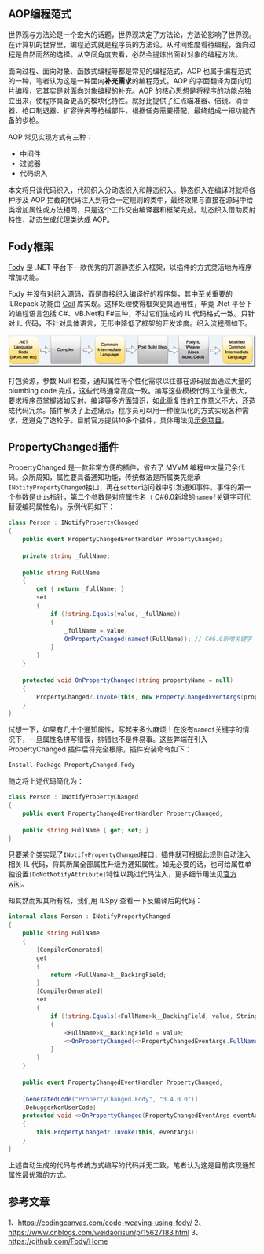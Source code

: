 ## AOP编程范式

世界观与方法论是一个宏大的话题，世界观决定了方法论，方法论影响了世界观。在计算机的世界里，编程范式就是程序员的方法论。从时间维度看待编程，面向过程是自然而然的选择。从空间角度去看，必然会提炼出面对对象的编程方法。

面向过程、面向对象、函数式编程等都是常见的编程范式，AOP 也属于编程范式的一种，笔者认为这是一种面向**补充需求**的编程范式。AOP 的字面翻译为面向切片编程，它其实是对面向对象编程的补充。AOP 的核心思想是将程序的功能点独立出来，使程序具备更高的模块化特性。就好比提供了红点瞄准器、倍镜、消音器、枪口制退器、扩容弹夹等枪械部件，根据任务需要搭配，最终组成一把功能齐备的步枪。

AOP 常见实现方式有三种：

- 中间件
- 过滤器
- 代码织入

本文将只谈代码织入，代码织入分动态织入和静态织入。静态织入在编译时就将各种涉及 AOP 拦截的代码注入到符合一定规则的类中，最终效果与直接在源码中给类增加属性或方法相同，只是这个工作交由编译器和框架完成。动态织入借助反射特性，动态生成代理类达成 AOP。

## Fody框架

[Fody](https://github.com/FODY) 是 .NET 平台下一款优秀的开源静态织入框架，以插件的方式灵活地为程序增加功能。

Fody 并没有对织入源码，而是直接织入编译好的程序集，其中至关重要的 ILRepack 功能由 [Ceil](https://github.com/Fody/cecil) 库实现。这样处理使得框架更具通用性，毕竟 .Net 平台下的编程语言包括 C#、VB.Net和 F#三种，不过它们生成的 IL 代码格式一致。只针对 IL 代码，不针对具体语言，无形中降低了框架的开发难度。织入流程图如下。

![Code weaving using Fody](https://raw.githubusercontent.com/3roman/PicBed/master/hexo/202204122108221.png)

打包资源，参数 Null 检查，通知属性等个性化需求以往都在源码层面通过大量的 plumbing code 完成，这些代码通常高度一致。编写这些模板代码工作量很大，要求程序员掌握诸如反射、编译等多方面知识，如此重复性的工作意义不大，还造成代码冗余。插件解决了上述痛点，程序员可以用一种傻瓜化的方式实现各种需求，还避免了造轮子。目前官方提供10多个插件，具体用法见[示例项目](https://github.com/Fody/FodyAddinSamples)。

## PropertyChanged插件

PropertyChanged 是一款非常方便的插件，省去了 MVVM 编程中大量冗余代码。众所周知，属性要具备通知功能，传统做法是所属类先继承`INotifyPropertyChanged`接口，再在`setter`访问器中引发通知事件。事件的第一个参数是`this`指针，第二个参数是对应属性名（ C#6.0新增的`nameof`关键字可代替硬编码属性名）。示例代码如下：

```csharp
class Person : INotifyPropertyChanged
{
    public event PropertyChangedEventHandler PropertyChanged;

    private string _fullName;

    public string FullName
    {
        get { return _fullName; }
        set 
        { 
            if (!string.Equals(value, _fullName))
            {
                _fullName = value;
                OnPropertyChanged(nameof(FullName)); // C#6.0新增关键字
            }
        }
    }

    protected void OnPropertyChanged(string propertyName = null)
    {
        PropertyChanged?.Invoke(this, new PropertyChangedEventArgs(propertyName));
    }
}
```

试想一下，如果有几十个通知属性，写起来多么麻烦！在没有`nameof`关键字的情况下，一旦属性名拼写错误，排错也不是件易事。这些弊端在引入 PropertyChanged 插件后将完全根除，插件安装命令如下：

```bash
Install-Package PropertyChanged.Fody
```

随之将上述代码简化为：

```csharp
class Person : INotifyPropertyChanged
{
    public event PropertyChangedEventHandler PropertyChanged;

    public string FullName { get; set; }
}
```

只要某个类实现了`INotifyPropertyChanged`接口，插件就可根据此规则自动注入相关 IL 代码，将其所属全部属性升级为通知属性。如无必要的话，也可给属性单独设置`[DoNotNotifyAttribute]`特性以跳过代码注入，更多细节用法见[官方wiki](https://github.com/Fody/PropertyChanged/wiki)。

知其然而知其所有然，我们用 ILSpy 查看一下反编译后的代码：

```csharp
internal class Person : INotifyPropertyChanged
{
	public string FullName
	{
		[CompilerGenerated]
		get
		{
			return <FullName>k__BackingField;
		}
		[CompilerGenerated]
		set
		{
			if (!string.Equals(<FullName>k__BackingField, value, StringComparison.Ordinal))
			{
				<FullName>k__BackingField = value;
				<>OnPropertyChanged(<>PropertyChangedEventArgs.FullName);
			}
		}
	}

	public event PropertyChangedEventHandler PropertyChanged;

	[GeneratedCode("PropertyChanged.Fody", "3.4.0.0")]
	[DebuggerNonUserCode]
	protected void <>OnPropertyChanged(PropertyChangedEventArgs eventArgs)
	{
		this.PropertyChanged?.Invoke(this, eventArgs);
	}
}
```

上述自动生成的代码与传统方式编写的代码并无二致，笔者认为这是目前实现通知属性最优雅的方式。

## 参考文章

1、https://codingcanvas.com/code-weaving-using-fody/
2、https://www.cnblogs.com/weidaorisun/p/15627183.html
3、https://github.com/Fody/Home

